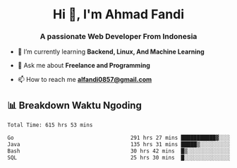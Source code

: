 <h1 align="center">Hi 👋, I'm Ahmad Fandi</h1>
<h3 align="center">A passionate Web Developer From Indonesia</h3>

- 🌱 I’m currently learning **Backend, Linux, And Machine Learning**

- 💬 Ask me about **Freelance and Programming**

- 📫 How to reach me **<alfandi0857@gmail.com>**


## 📊 Breakdown Waktu Ngoding

<!--START_SECTION:waka-->

```txt
Total Time: 615 hrs 53 mins

Go                                     291 hrs 27 mins ███████████▓░░░░░░░░░░░░░   46.91 %
Java                                   135 hrs 31 mins █████▒░░░░░░░░░░░░░░░░░░░   21.81 %
Bash                                   30 hrs 42 mins  █▒░░░░░░░░░░░░░░░░░░░░░░░   04.94 %
SQL                                    25 hrs 30 mins  █░░░░░░░░░░░░░░░░░░░░░░░░   04.11 %
```

<!--END_SECTION:waka-->
